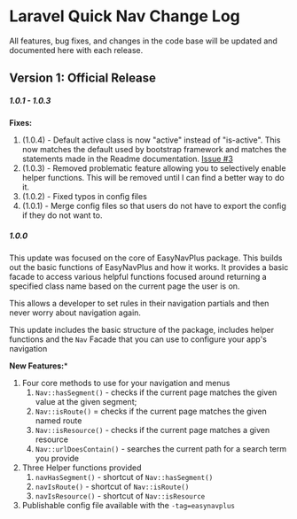 # Laravel Quick Nav Change Log

All features, bug fixes, and changes in the code base will be updated and documented here with each release.

## Version 1: Official Release

##### 1.0.1 - 1.0.3

**Fixes:**

1. (1.0.4) - Default active class is now "active" instead of "is-active". This now matches the default used by bootstrap framework and matches the statements made in the Readme documentation. [Issue \#3](https://github.com/BuiltByBuilder/LaravelEasyNavPlus/issues/3)
1. (1.0.3) - Removed problematic feature allowing you to selectively enable helper functions. This will be removed until I can find a better way to do it.
1. (1.0.2) - Fixed typos in config files
1. (1.0.1) - Merge config files so that users do not have to export the config if they do not want to.

##### 1.0.0

This update was focused on the core of EasyNavPlus package. This builds out the basic functions of EasyNavPlus and how it works. It provides a basic facade to access various helpful functions focused around returning a specified class name based on the current page the user is on.

This allows a developer to set rules in their navigation partials and then never worry about navigation again.

This update includes the basic structure of the package, includes helper functions and the `Nav` Facade that you can use to configure your app's navigation

**New Features:***

1. Four core methods to use for your navigation and menus
	1. `Nav::hasSegment()` - checks if the current page matches the given value at the given segment;
	1. `Nav::isRoute()` = checks if the current page matches the given named route
	1. `Nav::isResource()` - checks if the current page matches a given resource
	1. `Nav::urlDoesContain()` - searches the current path for a search term you provide
1. Three Helper functions provided
	1. `navHasSegment()` - shortcut of `Nav::hasSegment()`
	1. `navIsRoute()` - shortcut of `Nav::isRoute()`
	1. `navIsResource()` - shortcut of `Nav::isResource`
1. Publishable config file available with the `-tag=easynavplus`

